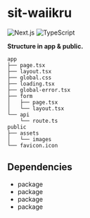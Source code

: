 # sit-waiikru
![Next.js](https://img.shields.io/badge/Next.js-000000?style=for-the-badge&logo=next.js&logoColor=white)
![TypeScript](https://img.shields.io/badge/TypeScript-3178C6?style=for-the-badge&logo=typescript&logoColor=white)

**Structure in app & public.**
```
app
├── page.tsx
├── layout.tsx
├── global.css
├── loading.tsx
├── global-error.tsx
├── form
│   ├── page.tsx
│   └── layout.tsx
└── api
    └── route.ts
public
├── assets
│   └── images
└── favicon.icon
```

## Dependencies

* package
* package
* package
* package
##


